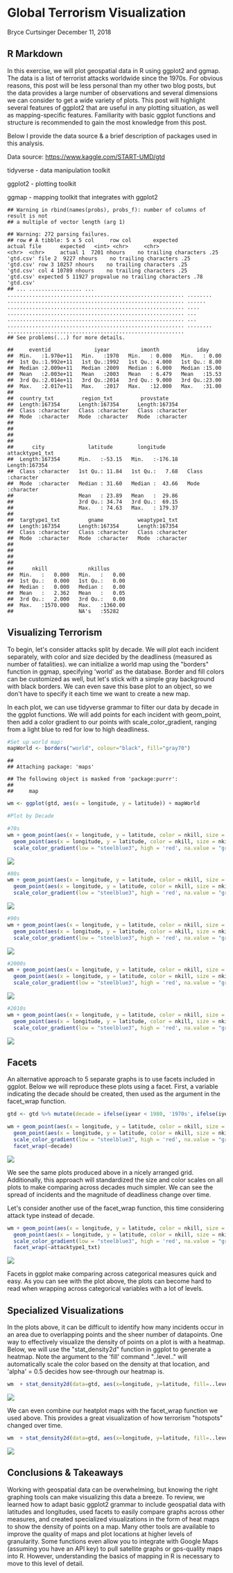 Global Terrorism Visualization
================
Bryce Curtsinger
December 11, 2018

R Markdown
----------

In this exercise, we will plot geospatial data in R using ggplot2 and ggmap. The data is a list of terrorist attacks worldwide since the 1970s. For obvious reasons, this post will be less personal than my other two blog posts, but the data provides a large number of observations and several dimensions we can consider to get a wide variety of plots. This post will highlight several features of ggplot2 that are useful in any plotting situation, as well as mapping-specific features. Familiarity with basic ggplot functions and structure is recommended to gain the most knowledge from this post.

Below I provide the data source & a brief description of packages used in this analysis.

Data source: <https://www.kaggle.com/START-UMD/gtd>

tidyverse - data manipulation toolkit

ggplot2 - plotting toolkit

ggmap - mapping toolkit that integrates with ggplot2

    ## Warning in rbind(names(probs), probs_f): number of columns of result is not
    ## a multiple of vector length (arg 1)

    ## Warning: 272 parsing failures.
    ## row # A tibble: 5 x 5 col     row col       expected               actual file      expected   <int> <chr>     <chr>                  <chr>  <chr>     actual 1  7201 nhours    no trailing characters .25    'gtd.csv' file 2  9227 nhours    no trailing characters .25    'gtd.csv' row 3 10257 nhours    no trailing characters .25    'gtd.csv' col 4 10789 nhours    no trailing characters .25    'gtd.csv' expected 5 11927 propvalue no trailing characters .78    'gtd.csv'
    ## ... ................. ... ......................................................... ........ ......................................................... ...... ......................................................... .... ......................................................... ... ......................................................... ... ......................................................... ........ .........................................................
    ## See problems(...) for more details.

    ##     eventid              iyear          imonth            iday      
    ##  Min.   :1.970e+11   Min.   :1970   Min.   : 0.000   Min.   : 0.00  
    ##  1st Qu.:1.992e+11   1st Qu.:1992   1st Qu.: 4.000   1st Qu.: 8.00  
    ##  Median :2.009e+11   Median :2009   Median : 6.000   Median :15.00  
    ##  Mean   :2.003e+11   Mean   :2003   Mean   : 6.479   Mean   :15.53  
    ##  3rd Qu.:2.014e+11   3rd Qu.:2014   3rd Qu.: 9.000   3rd Qu.:23.00  
    ##  Max.   :2.017e+11   Max.   :2017   Max.   :12.000   Max.   :31.00  
    ##                                                                     
    ##  country_txt         region_txt         provstate        
    ##  Length:167354      Length:167354      Length:167354     
    ##  Class :character   Class :character   Class :character  
    ##  Mode  :character   Mode  :character   Mode  :character  
    ##                                                          
    ##                                                          
    ##                                                          
    ##                                                          
    ##      city              latitude        longitude       attacktype1_txt   
    ##  Length:167354      Min.   :-53.15   Min.   :-176.18   Length:167354     
    ##  Class :character   1st Qu.: 11.84   1st Qu.:   7.68   Class :character  
    ##  Mode  :character   Median : 31.60   Median :  43.66   Mode  :character  
    ##                     Mean   : 23.89   Mean   :  29.86                     
    ##                     3rd Qu.: 34.74   3rd Qu.:  69.15                     
    ##                     Max.   : 74.63   Max.   : 179.37                     
    ##                                                                          
    ##  targtype1_txt         gname           weaptype1_txt     
    ##  Length:167354      Length:167354      Length:167354     
    ##  Class :character   Class :character   Class :character  
    ##  Mode  :character   Mode  :character   Mode  :character  
    ##                                                          
    ##                                                          
    ##                                                          
    ##                                                          
    ##      nkill             nkillus       
    ##  Min.   :   0.000   Min.   :   0.00  
    ##  1st Qu.:   0.000   1st Qu.:   0.00  
    ##  Median :   0.000   Median :   0.00  
    ##  Mean   :   2.362   Mean   :   0.05  
    ##  3rd Qu.:   2.000   3rd Qu.:   0.00  
    ##  Max.   :1570.000   Max.   :1360.00  
    ##                     NA's   :55282

Visualizing Terrorism
---------------------

To begin, let's consider attacks split by decade. We will plot each incident separately, with color and size decided by the deadliness (measured as number of fatalities). we can initialize a world map using the "borders" function in ggmap, specifying 'world' as the database. Border and fill colors can be customized as well, but let's stick with a simple gray background with black borders. We can even save this base plot to an object, so we don't have to specify it each time we want to create a new map.

In each plot, we can use tidyverse grammar to filter our data by decade in the ggplot functions. We will add points for each incident with geom\_point, then add a color gradient to our points with scale\_color\_gradient, ranging from a light blue to red for low to high deadliness.

``` r
#Set up world map:
mapWorld <- borders("world", colour="black", fill="gray70")
```

    ## 
    ## Attaching package: 'maps'

    ## The following object is masked from 'package:purrr':
    ## 
    ##     map

``` r
wm <- ggplot(gtd, aes(x = longitude, y = latitude)) + mapWorld

#Plot by Decade

#70s
wm + geom_point(aes(x = longitude, y = latitude, color = nkill, size = nkill), data = gtd %>% filter(iyear >= 1970 & iyear <= 1980 & nkill <= 200)) + 
  geom_point(aes(x = longitude, y = latitude, color = nkill, size = nkill), data = gtd %>% filter(iyear >= 1970 & iyear <= 1980 & nkill > 200)) + 
  scale_color_gradient(low = "steelblue3", high = 'red', na.value = "grey50", guide = "colourbar" )
```

![](GlobalTerrorism_files/figure-markdown_github/Visualize%20Terror%20Incidents-1.png)

``` r
#80s
wm + geom_point(aes(x = longitude, y = latitude, color = nkill, size = nkill), data = gtd %>% filter(iyear >= 1980 & iyear <= 1990 & nkill <= 200)) + 
  geom_point(aes(x = longitude, y = latitude, color = nkill, size = nkill), data = gtd %>% filter(iyear >= 1980 & iyear <= 1990 & nkill > 200)) + 
  scale_color_gradient(low = "steelblue3", high = 'red', na.value = "grey50", guide = "colourbar" )
```

![](GlobalTerrorism_files/figure-markdown_github/Visualize%20Terror%20Incidents-2.png)

``` r
#90s
wm + geom_point(aes(x = longitude, y = latitude, color = nkill, size = nkill), data = gtd %>% filter(iyear >= 1990 & iyear <= 2000 & nkill <= 200)) + 
  geom_point(aes(x = longitude, y = latitude, color = nkill, size = nkill), data = gtd %>% filter(iyear >= 1990 & iyear <= 2000 & nkill > 200)) + 
  scale_color_gradient(low = "steelblue3", high = 'red', na.value = "grey50", guide = "colourbar" )
```

![](GlobalTerrorism_files/figure-markdown_github/Visualize%20Terror%20Incidents-3.png)

``` r
#2000s
wm + geom_point(aes(x = longitude, y = latitude, color = nkill, size = nkill), data = gtd %>% filter(iyear >= 2000 & iyear <= 2010 & nkill <= 200)) + 
  geom_point(aes(x = longitude, y = latitude, color = nkill, size = nkill), data = gtd %>% filter(iyear >= 2000 & iyear <= 2010 & nkill > 200)) + 
  scale_color_gradient(low = "steelblue3", high = 'red', na.value = "grey50", guide = "colourbar" )
```

![](GlobalTerrorism_files/figure-markdown_github/Visualize%20Terror%20Incidents-4.png)

``` r
#2010s
wm + geom_point(aes(x = longitude, y = latitude, color = nkill, size = nkill), data = gtd %>% filter(iyear >= 2010 & iyear <= 2020 & nkill <= 200)) + 
  geom_point(aes(x = longitude, y = latitude, color = nkill, size = nkill), data = gtd %>% filter(iyear >= 2010 & iyear <= 2020 & nkill > 200)) + 
  scale_color_gradient(low = "steelblue3", high = 'red', na.value = "grey50", guide = "colourbar" )
```

![](GlobalTerrorism_files/figure-markdown_github/Visualize%20Terror%20Incidents-5.png)

Facets
------

An alternative approach to 5 separate graphs is to use facets included in ggplot. Below we will reproduce these plots using a facet. First, a variable indicating the decade should be created, then used as the argument in the facet\_wrap function.

``` r
gtd <- gtd %>% mutate(decade = ifelse(iyear < 1980, '1970s', ifelse(iyear < 1990, '1980s', ifelse(iyear < 2000, '1990s', ifelse(iyear < 2010, '2000s', '2010s')))))

wm + geom_point(aes(x = longitude, y = latitude, color = nkill, size = nkill), data = gtd %>% filter(nkill <= 200)) + 
  geom_point(aes(x = longitude, y = latitude, color = nkill, size = nkill), data = gtd %>% filter(nkill > 200)) + 
  scale_color_gradient(low = "steelblue3", high = 'red', na.value = "grey50", guide = "colourbar" ) + 
  facet_wrap(~decade)
```

![](GlobalTerrorism_files/figure-markdown_github/facet-1.png)

We see the same plots produced above in a nicely arranged grid. Additionally, this approach will standardized the size and color scales on all plots to make comparing across decades much simpler. We can see the spread of incidents and the magnitude of deadliness change over time.

Let's consider another use of the facet\_wrap function, this time considering attack type instead of decade.

``` r
wm + geom_point(aes(x = longitude, y = latitude, color = nkill, size = nkill), data = gtd %>% filter(nkill <= 200)) + 
  geom_point(aes(x = longitude, y = latitude, color = nkill, size = nkill), data = gtd %>% filter(nkill > 200)) + 
  scale_color_gradient(low = "steelblue3", high = 'red', na.value = "grey50", guide = "colourbar" ) + 
  facet_wrap(~attacktype1_txt)
```

![](GlobalTerrorism_files/figure-markdown_github/facet%20II-1.png)

Facets in ggplot make comparing across categorical measures quick and easy. As you can see with the plot above, the plots can become hard to read when wrapping across categorical variables with a lot of levels.

Specialized Visualizations
--------------------------

In the plots above, it can be difficult to identify how many incidents occur in an area due to overlapping points and the sheer number of datapoints. One way to effectively visualize the density of points on a plot is with a heatmap. Below, we will use the "stat\_density2d" function in ggplot to generate a heatmap. Note the argument to the 'fill' command "..level.." will automatically scale the color based on the density at that location, and 'alpha' = 0.5 decides how see-through our heatmap is.

``` r
wm  + stat_density2d(data=gtd, aes(x=longitude, y=latitude, fill=..level.., alpha = 0.5), geom="polygon")
```

![](GlobalTerrorism_files/figure-markdown_github/Heatmap-1.png)

We can even combine our heatplot maps with the facet\_wrap function we used above. This provides a great visualization of how terrorism "hotspots" changed over time.

``` r
wm  + stat_density2d(data=gtd, aes(x=longitude, y=latitude, fill=..level.., alpha = 0.5), geom="polygon") + facet_wrap(~decade)
```

![](GlobalTerrorism_files/figure-markdown_github/Facet%20Heatmap-1.png)

Conclusions & Takeaways
-----------------------

Working with geospatial data can be overwhelming, but knowing the right graphing tools can make visualizing this data a breeze. To review, we learned how to adapt basic ggplot2 grammar to include geospatial data with latitudes and longitudes, used facets to easily compare graphs across other measures, and created specialized visualizations in the form of heat maps to show the density of points on a map. Many other tools are available to improve the quality of maps and plot locations at higher levels of granularity. Some functions even allow you to integrate with Google Maps (assuming you have an API key) to pull satellite graphs or gps-quality maps into R. However, understanding the basics of mapping in R is necessary to move to this level of detail.
